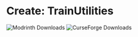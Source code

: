 # Create: TrainUtilities
<img alt="Modrinth Downloads" src="https://img.shields.io/modrinth/dt/create-trainutilities?label=Modrinth%20downloads">
<img alt="CurseForge Downloads" src="https://img.shields.io/curseforge/dt/1028420?label=Curseforge%20downloads">
